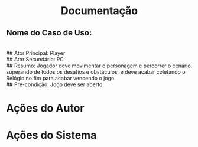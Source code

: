 ## <h1 align= "center"> Documentação </h1>
## Nome do Caso de Uso:
<br>
## Ator Principal: 
Player
<br>
## Ator Secundário: PC
<br>
## Resumo: Jogador deve movimentar o personagem e percorrer o cenário, 
superando de todos os desafios e obstáculos, e deve acabar coletando 
o Relógio no fim para acabar vencendo o jogo.
<br>
## Pré-condição: Jogo deve ser aberto.

<h1>Ações do Autor</h1> <h1 aling="left">Ações do Sistema</h1>

